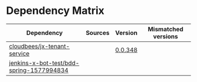 # Dependency Matrix

Dependency | Sources | Version | Mismatched versions
---------- | ------- | ------- | -------------------
[cloudbees/jx-tenant-service](https://github.com/cloudbees/jx-tenant-service) |  | [0.0.348](https://github.com/cloudbees/jx-tenant-service/releases/tag/v0.0.348) | 
[jenkins-x-bot-test/bdd-spring-1577994834](https://github.com/jenkins-x-bot-test/bdd-spring-1577994834.git) |  | []() | 

